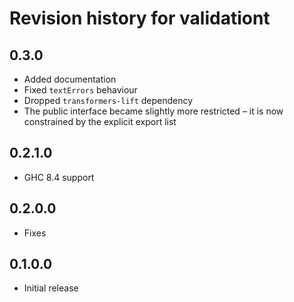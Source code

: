 # Revision history for validationt

## 0.3.0

* Added documentation
* Fixed `textErrors` behaviour
* Dropped `transformers-lift` dependency
* The public interface became slightly more restricted – it is now constrained by the explicit export list

## 0.2.1.0

* GHC 8.4 support

## 0.2.0.0

* Fixes

## 0.1.0.0

* Initial release
